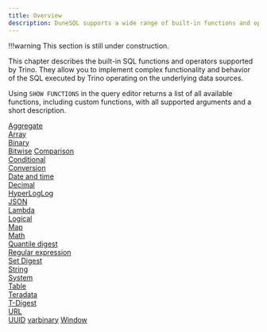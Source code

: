 ```yaml
---
title: Overview
description: DuneSQL supports a wide range of built-in functions and operators.
---
```


!!!warning
    This section is still under construction.


This chapter describes the built-in SQL functions and operators supported by Trino. They allow you to implement complex functionality and behavior of the SQL executed by Trino operating on the underlying data sources.

Using ``SHOW FUNCTIONS`` in the query editor returns a list of all available functions, including custom functions, with all supported arguments and a short description.

[Aggregate](aggregate.md)  
[Array](array.md)  
[Binary](binary.md)  
[Bitwise](bitwise.md)
[Comparison](comparison.md)  
[Conditional](conditional.md)  
[Conversion](conversion.md)  
[Date and time](datetime.md)  
[Decimal](decimal.md)   
[HyperLogLog](hyperloglog.md)    
[JSON](json.md)  
[Lambda](lambda.md)  
[Logical](logical.md)    
[Map](map.md)  
[Math](math.md)  
[Quantile digest](qdigest.md)  
[Regular expression](regexp.md)   
[Set Digest](setdigest.md)  
[String](string.md)  
[System](system.md)  
[Table](table.md)  
[Teradata](teradata.md)  
[T-Digest](tdigest.md)  
[URL](url.md)  
[UUID](uuid.md)
[varbinary](varbinary.md)
[Window](window.md)  

